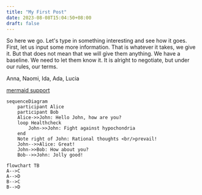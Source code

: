 ```yaml
---
title: "My First Post"
date: 2023-08-08T15:04:50+08:00
draft: false
---
```


So here we go. Let's type in something interesting and see how it goes. First, let us input some more information. That is whatever it takes, we give it. But that does not mean that we will give them anything. We have a baseline. We need to let them know it. It is alright to negotiate, but under our rules, our terms.


Anna, Naomi, Ida, Ada, Lucia

[mermaid support](https://gohugo.io/content-management/diagrams/)


```mermaid 
sequenceDiagram
    participant Alice
    participant Bob
    Alice->>John: Hello John, how are you?
    loop Healthcheck
        John->>John: Fight against hypochondria
    end
    Note right of John: Rational thoughts <br/>prevail!
    John-->>Alice: Great!
    John->>Bob: How about you?
    Bob-->>John: Jolly good!
```


```mermaid
flowchart TB
A-->C
A-->D
B-->C
B-->D
```

